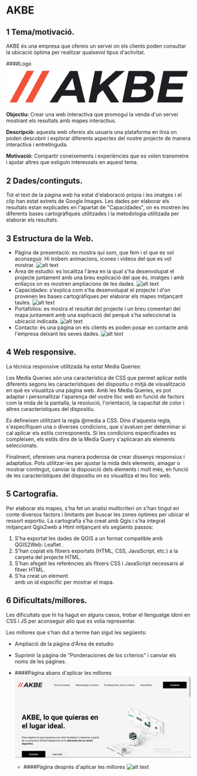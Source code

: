 # AKBE
## 1 Tema/motivació. 

AKBE és una empresa que ofereix un servei on els clients poden consultar la ubicació òptima per realitzar qualsevol tipus d'activitat. 

####Logo
![alt text](./media/logo6.png "logo")


**Objectiu:** Crear una web interactiva que promogui la venda d'un servei mostrant els resultats amb mapes interactius.

**Descripció:** aquesta web ofereix als usuaris una plataforma en línia on poden descobrir i explorar diferents aspectes del nostre projecte de manera interactiva i entretinguda.

**Motivació:** Compartir coneixements i experiències que es volen transmetre i ajudar altres que estiguin interessats en aquest tema.

## 2 Dades/continguts.
Tot el text de la pàgina web ha estat d'elaboració pròpia i les imatges i el clip han estat extrets de Google Images. Les dades per elaborar els resultats estan explicades en l'apartat de "Capacidades", on es mostren les diferents bases cartogràfiques utilitzades i la metodologia utilitzada per elaborar els resultats.
## 3 Estructura de la Web. 
- Pàgina de presentació: es mostra qui som, que fem i el que es vol aconseguir. Hi trobem animacions, icones i vídeos del que es vol mostrar.
    ![alt text](./media/readme2.png "Inici")
- Área de estudio: es localitza l'àrea en la qual s'ha desenvolupat el projecte juntament amb una breu explicació del que és, imatges i amb enllaços on es mostren ampliacions de les dades.
 ![alt text](./media/readme3.png "Área de estudio")
- Capacidades: s'explica com s'ha desenvolupat el projecte i d'on provenen les bases cartogràfiques per elaborar els mapes mitjançant taules.
    ![alt text](./media/readme4.png "Capacidades")
- Portafolios: es mostra el resultat del projecte i un breu comentari del mapa juntament amb una explicació del perquè s'ha seleccionat la ubicació indicada.
    ![alt text](./media/readme5.png "Portafolios")
- Contacto: és una pàgina on els clients es poden posar en contacte amb l'empresa deixant les seves dades.
    ![alt text](./media/readme6.png "Contacto")

## 4 Web responsive. 

La técnica responsive utilitzada ha estat Media Queries:

Les Media Queries són una característica de CSS que permet aplicar estils diferents segons les característiques del dispositiu o mitjà de visualització en què es visualitza una pàgina web. Amb les Media Queries, es pot adaptar i personalitzar l'aparença del vostre lloc web en funció de factors com la mida de la pantalla, la resolució, l'orientació, la capacitat de color i altres característiques del dispositiu.

Es defineixen utilitzant la regla @media a CSS. Dins d'aquesta regla, s'especifiquen una o diverses condicions, que s'avaluen per determinar si cal aplicar els estils corresponents. Si les condicions especificades es compleixen, els estils dins de la Media Query s'aplicaran als elements seleccionats.

Finalment, ofereixen una manera poderosa de crear dissenys responsius i adaptatius. Pots utilitzar-les per ajustar la mida dels elements, amagar o mostrar contingut, canviar la disposició dels elements i molt més, en funció de les característiques del dispositiu on es visualitza el teu lloc web.

## 5 Cartografia. 
Per elaborar els mapes, s'ha fet un analisi multicriteri on s'han tingut en conte diversos factors i limitants per buscar les zones òptimes per ubicar el ressort esportiu.
La cartografia s'ha creat amb Qgis i s'ha integrat mitjançant Qgis2web a Html mitjançant els següents passos:
1. S'ha exportat les  dades de QGIS a un format compatible amb QGIS2Web: Leaflet .
2. S'han copiat els fitxers exportats (HTML, CSS, JavaScript, etc.) a la carpeta del projecte HTML.
3. S'han afegeit les referències als fitxers CSS i JavaScript necessaris al fitxer HTML.
4. S'ha creat un element <div> amb un id específic per mostrar el mapa.
  
## 6 Dificultats/millores.

  Les dificultats que hi ha hagut en alguns casos, trobar el llenguatge idoni en CSS i JS per aconseguir allò que es volia representar.

  Les millores que s'han dut a terme han sigut les següents:
  - Ampliació de la pàgina d'Área de estudio
  - Suprimir la pàgina de "Ponderaciones de los criterios" i canviar els noms de les pàgines.
  
  - ####Pàgina abans d'aplicar les millores 
  ![alt text](./media/readme.png "Abans")
    - ####Pàgina després d'aplicar les millores 
  ![alt text](./media/readme2.png "Després")

